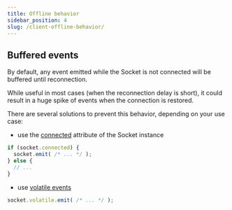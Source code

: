 ```yaml
---
title: Offline behavior
sidebar_position: 4
slug: /client-offline-behavior/
---
```


## Buffered events

By default, any event emitted while the Socket is not connected will be buffered until reconnection.

While useful in most cases (when the reconnection delay is short), it could result in a huge spike of events when the connection is restored.  

There are several solutions to prevent this behavior, depending on your use case:

- use the [connected](client-socket-instance.md#socketconnected) attribute of the Socket instance

```js
if (socket.connected) {
  socket.emit( /* ... */ );
} else {
  // ...
}
```

- use [volatile events](../04-Events/emitting-events.md#volatile-events)

```js
socket.volatile.emit( /* ... */ );
```
